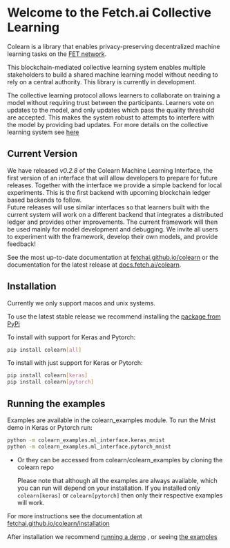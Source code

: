 # Welcome to the Fetch.ai Collective Learning

Colearn is a library that enables privacy-preserving decentralized machine learning tasks on the [FET network](https://fetch.ai/).

This blockchain-mediated collective learning system enables multiple stakeholders to build a shared
machine learning model without needing to rely on a central authority.
This library is currently in development.

The collective learning protocol allows learners to collaborate on training a model without requiring trust between the participants. Learners vote on updates to the model, and only updates which pass the quality threshold are accepted. This makes the system robust to attempts to interfere with the model by providing bad updates. For more details on the collective learning system see [here](https://fetchai.github.io/colearn/about/)

## Current Version

We have released *v0.2.8* of the Colearn Machine Learning Interface, the first version of an interface that will
allow developers to prepare for future releases.
Together with the interface we provide a simple backend for local experiments. This is the first backend with upcoming blockchain ledger based backends to follow.  
Future releases will use similar interfaces so that learners built with the current system will work on a different backend that integrates a distributed ledger and provides other improvements.
The current framework will then be used mainly for model development and debugging.
We invite all users to experiment with the framework, develop their own models, and provide feedback!

See the most up-to-date documentation at [fetchai.github.io/colearn](https://fetchai.github.io/colearn/)
or the documentation for the latest release at [docs.fetch.ai/colearn](https://docs.fetch.ai/colearn/).

## Installation

Currently we only support macos and unix systems.

To use the latest stable release we recommend installing the [package from PyPi](https://pypi.org/project/colearn/)

To install with support for Keras and Pytorch:

   ```bash
   pip install colearn[all]
   ```

To install with just support for Keras or Pytorch:

   ```bash
   pip install colearn[keras]
   pip install colearn[pytorch]
   ```

## Running the examples

Examples are available in the colearn_examples module. To run the Mnist demo in Keras or Pytorch run:

   ```bash
   python -m colearn_examples.ml_interface.keras_mnist
   python -m colearn_examples.ml_interface.pytorch_mnist
   ```

- Or they can be accessed from colearn/colearn_examples by cloning the colearn repo

    Please note that although all the examples are always available, which you can run will depend on your installation.
    If you installed only `colearn[keras]` or `colearn[pytorch]` then only their respective examples will work.

For more instructions see the documentation at [fetchai.github.io/colearn/installation](https://fetchai.github.io/colearn/installation/)

After installation we recommend [running a demo](https://fetchai.github.io/colearn/demo/)
, or seeing [the examples](https://fetchai.github.io/colearn/examples/)
